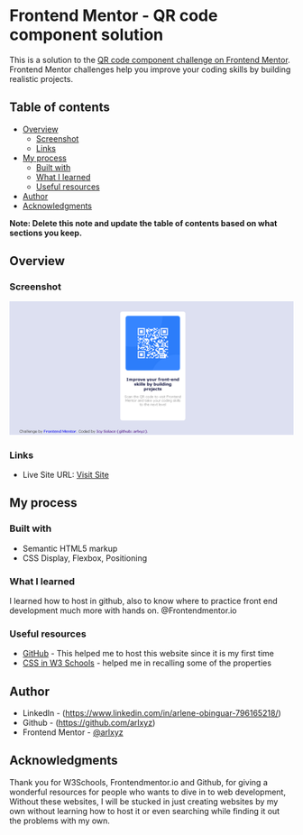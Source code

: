 # Frontend Mentor - QR code component solution

This is a solution to the [QR code component challenge on Frontend Mentor](https://www.frontendmentor.io/challenges/qr-code-component-iux_sIO_H). Frontend Mentor challenges help you improve your coding skills by building realistic projects. 

## Table of contents

- [Overview](#overview)
  - [Screenshot](#screenshot)
  - [Links](#links)
- [My process](#my-process)
  - [Built with](#built-with)
  - [What I learned](#what-i-learned)
  - [Useful resources](#useful-resources)
- [Author](#author)
- [Acknowledgments](#acknowledgments)

**Note: Delete this note and update the table of contents based on what sections you keep.**

## Overview

### Screenshot

![](./screenshot_output.png)


### Links

- Live Site URL: [Visit Site](https://qrcode-arlxyz.com)

## My process

### Built with

- Semantic HTML5 markup
- CSS Display, Flexbox, Positioning


### What I learned

I learned how to host in github, also to know where to practice front end development much more with hands on. @Frontendmentor.io

### Useful resources

- [GitHub](https://pages.github.com) - This helped me to host this website since it is my first time
- [CSS in W3 Schools](https://www.w3schools.com/css/default.asp) - helped me in recalling some of the properties


## Author

- LinkedIn - (https://www.linkedin.com/in/arlene-obinguar-796165218/)
- Github - (https://github.com/arlxyz)
- Frontend Mentor - [@arlxyz](https://www.frontendmentor.io/profile/arlxyz)


## Acknowledgments

Thank you for W3Schools, Frontendmentor.io and Github, for giving a wonderful resources for people who wants to dive in to web development, Without these websites, I will be stucked in just creating websites by my own without learning how to host it or even searching while finding it out the problems with my own.

